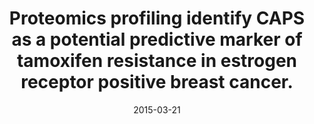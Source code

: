 ---
doi: 10.1186/s12014-015-9080-y
journal: Clinical proteomics
title: Proteomics profiling identify CAPS as a potential predictive marker of tamoxifen resistance in estrogen receptor positive breast cancer.
date: 2015-03-21
authors: Johansson, HJ, Sanchez, BC, Forshed, J, Stål, O, Fohlin, H, Lewensohn, R, Hall, P, Bergh, J, Lehtiö, J, Linderholm, BK
---
